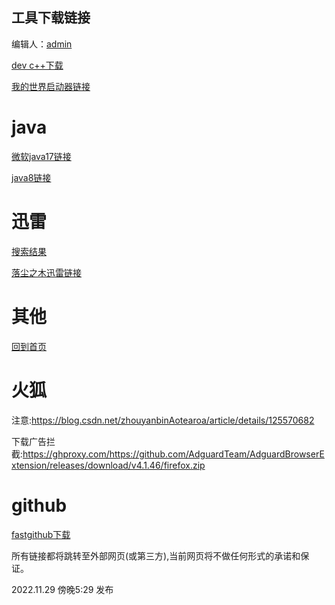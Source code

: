 ## 工具下载链接

编辑人：[admin](https://github.com/lrjlsg)

[dev c++下载](https://freefr.dl.sourceforge.net/project/orwelldevcpp/Setup%20Releases/Dev-Cpp%205.11%20TDM-GCC%204.9.2%20Setup.exe)

[我的世界启动器链接](https://www.mcbbs.net/forum.php?mod=viewthread&tid=719579)

# java
[微软java17链接](https://learn.microsoft.com/zh-cn/java/openjdk/download)

[java8链接](https://www.java.com/zh-CN/download/)

# 迅雷

[搜索结果](http://zhannei.baidu.com/cse/site?q=%D1%B8%C0%D711+&cc=52pojie.cn&ie=gbk)

[落尘之木迅雷链接](https://www.52pojie.cn/thread-1333739-1-1.html)

# 其他

[回到首页](https://lrjlsg.github.io)

# 火狐

注意:https://blog.csdn.net/zhouyanbinAotearoa/article/details/125570682

下载广告拦截:https://ghproxy.com/https://github.com/AdguardTeam/AdguardBrowserExtension/releases/download/v4.1.46/firefox.zip

# github

[fastgithub下载](https://github.com/dotnetcore/FastGithub/releases/download/2.1.4/fastgithub_win-x64.zip)

所有链接都将跳转至外部网页(或第三方),当前网页将不做任何形式的承诺和保证。

2022.11.29 傍晚5:29 发布
